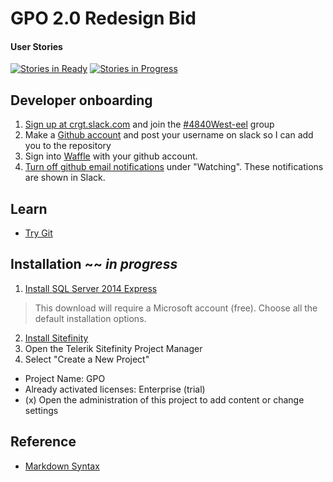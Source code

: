 # GPO 2.0 Redesign Bid

#### User Stories

[![Stories in Ready](https://badge.waffle.io/CRGTMobile/gpo-redesign.png?label=ready&title=Ready)](http://waffle.io/CRGTMobile/gpo-redesign)
[![Stories in Progress](https://badge.waffle.io/CRGTMobile/gpo-redesign.svg?label=in%20progress&title=In%20Progress)](http://waffle.io/CRGTMobile/gpo-redesign)

## Developer onboarding
1. [Sign up at crgt.slack.com](http://crgt.slack.com/signup) and join the [#4840West-eel](https://crgt.slack.com/messages/4840west-eel) group
1. Make a [Github account](https://github.com/join)  and post your username on slack so I can add you to the repository
1. Sign into [Waffle](https://waffle.io) with your github account.
1. [Turn off github email notifications](https://github.com/settings/notifications) under "Watching". These notifications are shown in Slack.

## Learn

* [Try Git](https://try.github.io)

## Installation ~~ _in progress_

1. [Install SQL Server 2014 Express](http://www.microsoft.com/en-us/server-cloud/products/sql-server-editions/sql-server-express.aspx)
> This download will require a Microsoft account (free). Choose all the default installation options.

2. [Install Sitefinity](http://www.sitefinity.com/try-now/download)
3. Open the Telerik Sitefinity Project Manager
4. Select "Create a New Project"

 * Project Name: GPO
 * Already activated licenses: Enterprise (trial)
 * (x) Open the administration of this project to add content or change settings

## Reference

* [Markdown Syntax](https://daringfireball.net/projects/markdown/syntax)
